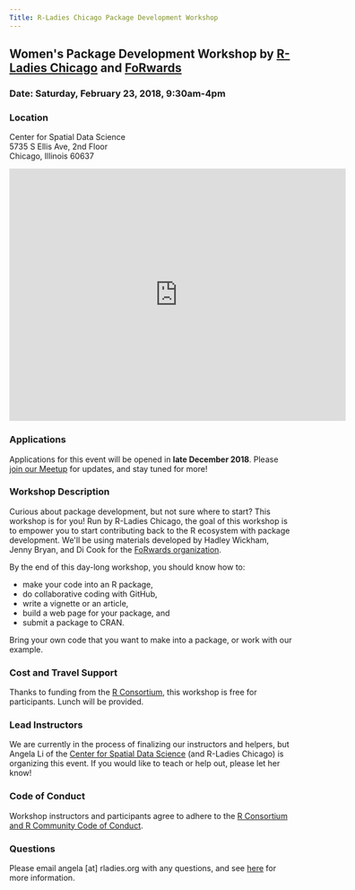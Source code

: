 ```yaml
---
Title: R-Ladies Chicago Package Development Workshop
---
```


## Women's Package Development Workshop by [R-Ladies Chicago](https://rladieschicago.org) and [FoRwards](https://forwards.github.io)

### Date: Saturday, February 23, 2018, 9:30am-4pm

### Location

Center for Spatial Data Science  
5735 S Ellis Ave, 2nd Floor  
Chicago, Illinois 60637 

<iframe src="https://www.google.com/maps/embed?pb=!1m18!1m12!1m3!1d2974.7548639089937!2d-87.60317058411151!3d41.79049637886998!2m3!1f0!2f0!3f0!3m2!1i1024!2i768!4f13.1!3m3!1m2!1s0x880e293e7bd41241%3A0x5966b3036fc25171!2sSearle+Chemical+Laboratory%2C+5735+S+Ellis+Ave%2C+Chicago%2C+IL+60637!5e0!3m2!1sen!2sus!4v1544044603496" width="600" height="450" frameborder="0" style="border:0" allowfullscreen></iframe>
 
### Applications

Applications for this event will be opened in **late December 2018**. Please [join our Meetup](https://www.meetup.com/rladies-chicago/) for updates, and stay tuned for more!

### Workshop Description

Curious about package development, but not sure where to start? This workshop is for you! Run by R-Ladies Chicago, the goal of this workshop is to empower you to start contributing back to the R ecosystem with package development. We'll be using materials developed by Hadley Wickham, Jenny Bryan, and Di Cook for the [FoRwards organization](https://forwards.github.io/about/).

By the end of this day-long workshop, you should know how to:

- make your code into an R package, 
- do collaborative coding with GitHub, 
- write a vignette or an article, 
- build a web page for your package, and
- submit a package to CRAN. 

Bring your own code that you want to make into a package, or work with our example. 

### Cost and Travel Support
Thanks to funding from the <a href="https://www.r-consortium.org/" target="_blank">R Consortium</a>, this workshop is free for participants.  Lunch will be provided.  

### Lead Instructors

We are currently in the process of finalizing our instructors and helpers, but Angela Li of the [Center for Spatial Data Science](https://spatial.uchicago.edu) (and R-Ladies Chicago) is organizing this event. If you would like to teach or help out, please let her know!

### Code of Conduct

Workshop instructors and participants agree to adhere to the <a href="https://wiki.r-consortium.org/view/R_Consortium_and_the_R_Community_Code_of_Conduct" target="_blank">R Consortium and R Community Code of Conduct</a>.

### Questions

Please email angela [at] rladies.org with any questions, and see <a href="http://forwards.github.io/edu/" target="_blank">here</a> for more information.
